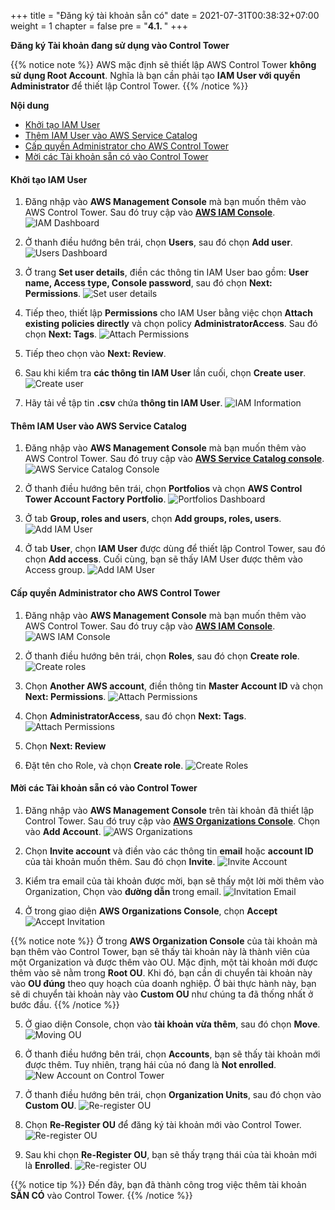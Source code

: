 +++
title = "Đăng ký tài khoản sẵn có"
date = 2021-07-31T00:38:32+07:00
weight = 1
chapter = false
pre = "<b>4.1. </b>"
+++

**Đăng ký Tài khoản đang sử dụng vào Control Tower**

{{% notice note %}}
AWS mặc định sẽ thiết lập AWS Control Tower **không sử dụng Root Account**. Nghĩa là bạn cần phải tạo **IAM User với quyền Administrator** để thiết lập Control Tower.
{{% /notice %}}

**Nội dung**
- [Khởi tạo IAM User](#khởi-tạo-iam-user)
- [Thêm IAM User vào AWS Service Catalog](#thêm-iam-user-vào-aws-service-catalog)
- [Cấp quyền Administrator cho AWS Control Tower](#cấp-quyền-administrator-cho-aws-control-tower)
- [Mời các Tài khoản sẵn có vào Control Tower](#mời-các-tài-khoản-sẵn-có-vào-control-tower)

#### Khởi tạo IAM User

1. Đăng nhập vào **AWS Management Console** mà bạn muốn thêm vào AWS Control Tower. Sau đó truy cập vào [**AWS IAM Console**](https://console.aws.amazon.com/iam/).
![IAM Dashboard](/images/4/iam-1.png?width=90pc)

2. Ở thanh điều hướng bên trái, chọn **Users**, sau đó chọn **Add user**.
![Users Dashboard](/images/4/iam-2.png?width=90pc)

3. Ở trang **Set user details**, điền các thông tin IAM User bao gồm: **User name, Access type, Console password**, sau đó chọn **Next: Permissions**.
![Set user details](/images/4/iam-3.png?width=90pc)
   
4. Tiếp theo, thiết lập **Permissions** cho IAM User bằng việc chọn **Attach existing policies directly** và chọn policy **AdministratorAccess**. Sau đó chọn **Next: Tags**.
![Attach Permissions](/images/4/iam-4.png?width=90pc)

5. Tiếp theo chọn vào **Next: Review**.

6. Sau khi kiểm tra **các thông tin IAM User** lần cuối, chọn **Create user**.
![Create user](/images/4/iam-5.png?width=90pc)

7. Hãy tải về tập tin **.csv** chứa **thông tin IAM User**.
![IAM Information](/images/4/iam-6.png?width=90pc)

#### Thêm IAM User vào AWS Service Catalog

1. Đăng nhập vào **AWS Management Console** mà bạn muốn thêm vào AWS Control Tower. Sau đó truy cập vào  [**AWS Service Catalog console**](https://console.aws.amazon.com/servicecatalog/).
![AWS Service Catalog Console](/images/4/service-catalog-1.png?width=90pc)

2. Ở thanh điều hướng bên trái, chọn **Portfolios** và chọn **AWS Control Tower Account Factory Portfolio**.
![Portfolios Dashboard](/images/4/service-catalog-2.png?width=90pc)

3. Ở tab **Group, roles and users**, chọn **Add groups, roles, users**.
![Add IAM User](/images/4/service-catalog-3.png?width=90pc)

4. Ở tab **User**, chọn **IAM User** được dùng để thiết lập Control Tower, sau đó chọn **Add access**. Cuối cùng, bạn sẽ thấy IAM User được thêm vào Access group.
![Add IAM User](/images/4/service-catalog-4.png?width=90pc)

#### Cấp quyền Administrator cho AWS Control Tower

1. Đăng nhập vào **AWS Management Console** mà bạn muốn thêm vào AWS Control Tower. Sau đó truy cập vào [**AWS IAM Console**](https://console.aws.amazon.com/iam/).
![AWS IAM Console](/images/4/right-access-1.png?width=90pc)

2. Ở thanh điều hướng bên trái, chọn **Roles**, sau đó chọn **Create role**.
![Create roles](/images/4/right-access-2.png?width=90pc)

3. Chọn **Another AWS account**, điền thông tin **Master Account ID** và chọn **Next: Permissions**.
![Attach Permissions](/images/4/right-access-3.png?width=90pc)

4. Chọn **AdministratorAccess**, sau đó chọn **Next: Tags**.
![Attach Permissions](/images/4/right-access-4.png?width=90pc)
5. Chọn **Next: Review**
6. Đặt tên cho Role, và chọn **Create role**.
![Create Roles](/images/4/right-access-5.png?width=90pc)

#### Mời các Tài khoản sẵn có vào Control Tower

1. Đăng nhập vào **AWS Management Console** trên tài khoản đã thiết lập Control Tower. Sau đó truy cập vào [**AWS Organizations Console**](https://console.aws.amazon.com/organizations/). Chọn vào **Add Account**.
![AWS Organizations](/images/4/invite-1.png?width=90pc)

2. Chọn **Invite account** và điền vào các thông tin **email** hoặc **account ID** của tài khoản muốn thêm. Sau đó chọn **Invite**.
![Invite Account](/images/4/invite-2.png?width=90pc)

3. Kiểm tra email của tài khoản được mời, bạn sẽ thấy một lời mời thêm vào Organization, Chọn vào **đường dẫn** trong email.
![Invitation Email](/images/4/invite-3.png?width=90pc)

4. Ở trong giao diện **AWS Organizations Console**, chọn **Accept**
![Accept Invitation](/images/4/invite-4.png?width=90pc)

{{% notice note %}}
Ở trong **AWS Organization Console** của tài khoản mà bạn thêm vào Control Tower, bạn sẽ thấy tài khoản này là thành viên của một Organization và được thêm vào OU. Mặc định, một tài khoản mới được thêm vào sẽ nằm trong **Root OU**. Khi đó, bạn cần di chuyển tài khoản này vào **OU đúng** theo quy hoạch của doanh nghiệp. Ở bài thực hành này, bạn sẽ di chuyển tài khoản này vào **Custom OU** như chúng ta đã thống nhất ở bước đầu.
{{% /notice %}}

5. Ở giao diện Console, chọn vào **tài khoản vừa thêm**, sau đó chọn **Move**.
![Moving OU](/images/4/invite-5.png?width=90pc)

6. Ở thanh điều hướng bên trái, chọn **Accounts**, bạn sẽ thấy tài khoản mới được thêm. Tuy nhiên, trạng hái của nó đang là **Not enrolled**.
![New Account on Control Tower](/images/4/invite-6.png?width=90pc)

7. Ở thanh điều hướng bên trái, chọn **Organization Units**, sau đó chọn vào **Custom OU**.
![Re-register OU](/images/4/invite-7.png?width=90pc)

8. Chọn **Re-Register OU** để đăng ký tài khoản mới vào Control Tower.
![Re-register OU](/images/4/invite-8.png?width=90pc)

9. Sau khi chọn **Re-Register OU**, bạn sẽ thấy trạng thái của tài khoản mới là **Enrolled**.
![Re-register OU](/images/4/invite-9.png?width=90pc)

{{% notice tip %}}
Đến đây, bạn đã thành công trog việc thêm tài khoản **SẴN CÓ** vào Control Tower.
{{% /notice %}}